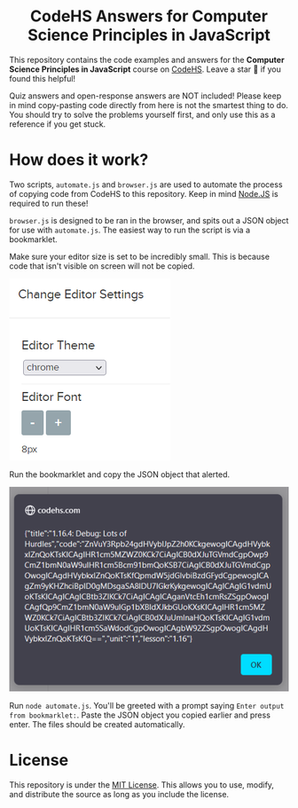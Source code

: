 <h1 align="center"> CodeHS Answers for Computer Science Principles in JavaScript </h1>

This repository contains the code examples and answers for the **Computer Science Principles in JavaScript** course on [CodeHS](https://codehs.com). Leave a star 🌟 if you found this helpful!

Quiz answers and open-response answers are NOT included! Please keep in mind copy-pasting code directly from here is not the smartest thing to do. You should try to solve the problems yourself first, and only use this as a reference if you get stuck.

# How does it work?

Two scripts, `automate.js` and `browser.js` are used to automate the process of copying code from CodeHS to this repository. Keep in mind [Node.JS](https://nodejs.org) is required to run these!

`browser.js` is designed to be ran in the browser, and spits out a JSON object for use with `automate.js`. The easiest way to run the script is via a bookmarklet.

Make sure your editor size is set to be incredibly small. This is because code that isn't visible on screen will not be copied.

![Image)](images/editorsize.png)

Run the bookmarklet and copy the JSON object that alerted.

![Image](images/alert.png)

Run `node automate.js`. You'll be greeted with a prompt saying `Enter output from bookmarklet:`. Paste the JSON object you copied earlier and press enter. The files should be created automatically.

# License
This repository is under the [MIT License](https://mit-license.org/). This allows you to use, modify, and distribute the source as long as you include the license.